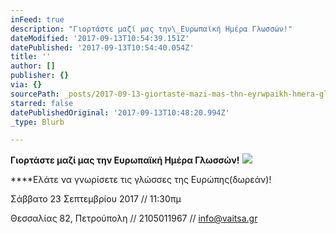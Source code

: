 ```yaml
---
inFeed: true
description: "Γιορτάστε μαζί μας την\_Ευρωπαϊκή Ημέρα Γλωσσών!"
dateModified: '2017-09-13T10:54:39.151Z'
datePublished: '2017-09-13T10:54:40.054Z'
title: ''
author: []
publisher: {}
via: {}
sourcePath: _posts/2017-09-13-giortaste-mazi-mas-thn-eyrwpaikh-hmera-glwsswn.md
starred: false
datePublishedOriginal: '2017-09-13T10:48:20.994Z'
_type: Blurb

---
```

**Γιορτάστε μαζί μας την Ευρωπαϊκή Ημέρα Γλωσσών!**
![](https://the-grid-user-content.s3-us-west-2.amazonaws.com/578f6245-9b67-40de-a073-1f14f39f9f22.jpg)

****Ελάτε να γνωρίσετε τις γλώσσες της Ευρώπης(δωρεάν)! 

Σάββατο 23 Σεπτεμβρίου 2017 //  11:30πμ

Θεσσαλίας 82, Πετρούπολη  //  2105011967 // [info@vaitsa.gr][0]

[0]: mailto:info@vaitsa.gr